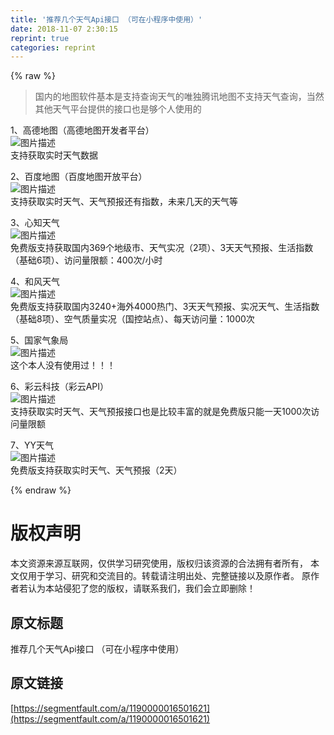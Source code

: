 ```yaml
---
title: '推荐几个天气Api接口 （可在小程序中使用）' 
date: 2018-11-07 2:30:15
reprint: true
categories: reprint
---
```


{% raw %}
<blockquote>&#x56FD;&#x5185;&#x7684;&#x5730;&#x56FE;&#x8F6F;&#x4EF6;&#x57FA;&#x672C;&#x662F;&#x652F;&#x6301;&#x67E5;&#x8BE2;&#x5929;&#x6C14;&#x7684;&#x552F;&#x72EC;&#x817E;&#x8BAF;&#x5730;&#x56FE;&#x4E0D;&#x652F;&#x6301;&#x5929;&#x6C14;&#x67E5;&#x8BE2;&#xFF0C;&#x5F53;&#x7136;&#x5176;&#x4ED6;&#x5929;&#x6C14;&#x5E73;&#x53F0;&#x63D0;&#x4F9B;&#x7684;&#x63A5;&#x53E3;&#x4E5F;&#x662F;&#x591F;&#x4E2A;&#x4EBA;&#x4F7F;&#x7528;&#x7684;</blockquote><p>1&#x3001;&#x9AD8;&#x5FB7;&#x5730;&#x56FE;&#xFF08;&#x9AD8;&#x5FB7;&#x5730;&#x56FE;&#x5F00;&#x53D1;&#x8005;&#x5E73;&#x53F0;&#xFF09;<br><span class="img-wrap"><img data-src="/img/bVbhoY7?w=1920&amp;h=945" src="https://static.alili.tech/img/bVbhoY7?w=1920&amp;h=945" alt="&#x56FE;&#x7247;&#x63CF;&#x8FF0;" title="&#x56FE;&#x7247;&#x63CF;&#x8FF0;" style="cursor:pointer;display:inline"></span><br>&#x652F;&#x6301;&#x83B7;&#x53D6;&#x5B9E;&#x65F6;&#x5929;&#x6C14;&#x6570;&#x636E;</p><p>2&#x3001;&#x767E;&#x5EA6;&#x5730;&#x56FE;&#xFF08;&#x767E;&#x5EA6;&#x5730;&#x56FE;&#x5F00;&#x653E;&#x5E73;&#x53F0;&#xFF09;<br><span class="img-wrap"><img data-src="/img/bVbhoZb?w=1920&amp;h=945" src="https://static.alili.tech/img/bVbhoZb?w=1920&amp;h=945" alt="&#x56FE;&#x7247;&#x63CF;&#x8FF0;" title="&#x56FE;&#x7247;&#x63CF;&#x8FF0;" style="cursor:pointer;display:inline"></span><br>&#x652F;&#x6301;&#x83B7;&#x53D6;&#x5B9E;&#x65F6;&#x5929;&#x6C14;&#x3001;&#x5929;&#x6C14;&#x9884;&#x62A5;&#x8FD8;&#x6709;&#x6307;&#x6570;&#xFF0C;&#x672A;&#x6765;&#x51E0;&#x5929;&#x7684;&#x5929;&#x6C14;&#x7B49;</p><p>3&#x3001;&#x5FC3;&#x77E5;&#x5929;&#x6C14;<br><span class="img-wrap"><img data-src="/img/bVbhoZc?w=1920&amp;h=945" src="https://static.alili.tech/img/bVbhoZc?w=1920&amp;h=945" alt="&#x56FE;&#x7247;&#x63CF;&#x8FF0;" title="&#x56FE;&#x7247;&#x63CF;&#x8FF0;" style="cursor:pointer;display:inline"></span><br>&#x514D;&#x8D39;&#x7248;&#x652F;&#x6301;&#x83B7;&#x53D6;&#x56FD;&#x5185;369&#x4E2A;&#x5730;&#x7EA7;&#x5E02;&#x3001;&#x5929;&#x6C14;&#x5B9E;&#x51B5;&#xFF08;2&#x9879;&#xFF09;&#x3001;3&#x5929;&#x5929;&#x6C14;&#x9884;&#x62A5;&#x3001;&#x751F;&#x6D3B;&#x6307;&#x6570;&#xFF08;&#x57FA;&#x7840;6&#x9879;&#xFF09;&#x3001;&#x8BBF;&#x95EE;&#x91CF;&#x9650;&#x989D;&#xFF1A;400&#x6B21;/&#x5C0F;&#x65F6;</p><p>4&#x3001;&#x548C;&#x98CE;&#x5929;&#x6C14;<br><span class="img-wrap"><img data-src="/img/bVbhoZd?w=1920&amp;h=945" src="https://static.alili.tech/img/bVbhoZd?w=1920&amp;h=945" alt="&#x56FE;&#x7247;&#x63CF;&#x8FF0;" title="&#x56FE;&#x7247;&#x63CF;&#x8FF0;" style="cursor:pointer;display:inline"></span><br>&#x514D;&#x8D39;&#x7248;&#x652F;&#x6301;&#x83B7;&#x53D6;&#x56FD;&#x5185;3240+&#x6D77;&#x5916;4000&#x70ED;&#x95E8;&#x3001;3&#x5929;&#x5929;&#x6C14;&#x9884;&#x62A5;&#x3001;&#x5B9E;&#x51B5;&#x5929;&#x6C14;&#x3001;&#x751F;&#x6D3B;&#x6307;&#x6570;&#xFF08;&#x57FA;&#x7840;8&#x9879;&#xFF09;&#x3001;&#x7A7A;&#x6C14;&#x8D28;&#x91CF;&#x5B9E;&#x51B5;&#xFF08;&#x56FD;&#x63A7;&#x7AD9;&#x70B9;&#xFF09;&#x3001;&#x6BCF;&#x5929;&#x8BBF;&#x95EE;&#x91CF;&#xFF1A;1000&#x6B21;</p><p>5&#x3001;&#x56FD;&#x5BB6;&#x6C14;&#x8C61;&#x5C40;<br><span class="img-wrap"><img data-src="/img/bVbhoZh?w=1920&amp;h=945" src="https://static.alili.tech/img/bVbhoZh?w=1920&amp;h=945" alt="&#x56FE;&#x7247;&#x63CF;&#x8FF0;" title="&#x56FE;&#x7247;&#x63CF;&#x8FF0;" style="cursor:pointer;display:inline"></span><br>&#x8FD9;&#x4E2A;&#x672C;&#x4EBA;&#x6CA1;&#x6709;&#x4F7F;&#x7528;&#x8FC7;&#xFF01;&#xFF01;&#xFF01;</p><p>6&#x3001;&#x5F69;&#x4E91;&#x79D1;&#x6280;&#xFF08;&#x5F69;&#x4E91;API&#xFF09;<br><span class="img-wrap"><img data-src="/img/bVbhoZi?w=1920&amp;h=945" src="https://static.alili.tech/img/bVbhoZi?w=1920&amp;h=945" alt="&#x56FE;&#x7247;&#x63CF;&#x8FF0;" title="&#x56FE;&#x7247;&#x63CF;&#x8FF0;" style="cursor:pointer;display:inline"></span><br>&#x652F;&#x6301;&#x83B7;&#x53D6;&#x5B9E;&#x65F6;&#x5929;&#x6C14;&#x3001;&#x5929;&#x6C14;&#x9884;&#x62A5;&#x63A5;&#x53E3;&#x4E5F;&#x662F;&#x6BD4;&#x8F83;&#x4E30;&#x5BCC;&#x7684;&#x5C31;&#x662F;&#x514D;&#x8D39;&#x7248;&#x53EA;&#x80FD;&#x4E00;&#x5929;1000&#x6B21;&#x8BBF;&#x95EE;&#x91CF;&#x9650;&#x989D;</p><p>7&#x3001;YY&#x5929;&#x6C14;<br><span class="img-wrap"><img data-src="/img/bVbhoZj?w=1920&amp;h=945" src="https://static.alili.tech/img/bVbhoZj?w=1920&amp;h=945" alt="&#x56FE;&#x7247;&#x63CF;&#x8FF0;" title="&#x56FE;&#x7247;&#x63CF;&#x8FF0;" style="cursor:pointer;display:inline"></span><br>&#x514D;&#x8D39;&#x7248;&#x652F;&#x6301;&#x83B7;&#x53D6;&#x5B9E;&#x65F6;&#x5929;&#x6C14;&#x3001;&#x5929;&#x6C14;&#x9884;&#x62A5;&#xFF08;2&#x5929;&#xFF09;</p>
{% endraw %}

# 版权声明
本文资源来源互联网，仅供学习研究使用，版权归该资源的合法拥有者所有，
本文仅用于学习、研究和交流目的。转载请注明出处、完整链接以及原作者。
原作者若认为本站侵犯了您的版权，请联系我们，我们会立即删除！

## 原文标题
推荐几个天气Api接口 （可在小程序中使用）

## 原文链接
[https://segmentfault.com/a/1190000016501621](https://segmentfault.com/a/1190000016501621)

